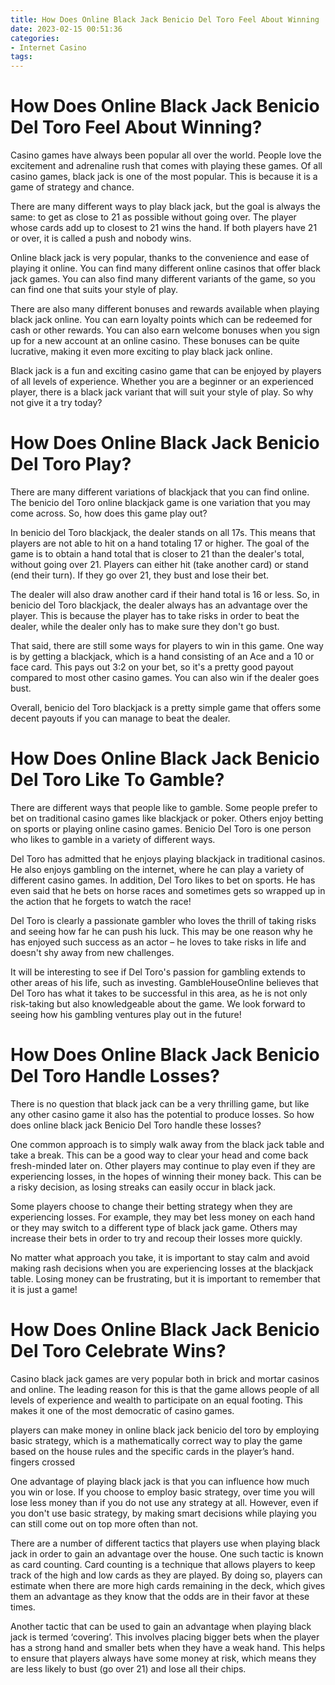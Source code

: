 ```yaml
---
title: How Does Online Black Jack Benicio Del Toro Feel About Winning
date: 2023-02-15 00:51:36
categories:
- Internet Casino
tags:
---
```



#  How Does Online Black Jack Benicio Del Toro Feel About Winning?

Casino games have always been popular all over the world. People love the excitement and adrenaline rush that comes with playing these games. Of all casino games, black jack is one of the most popular. This is because it is a game of strategy and chance.

There are many different ways to play black jack, but the goal is always the same: to get as close to 21 as possible without going over. The player whose cards add up to closest to 21 wins the hand. If both players have 21 or over, it is called a push and nobody wins.

Online black jack is very popular, thanks to the convenience and ease of playing it online. You can find many different online casinos that offer black jack games. You can also find many different variants of the game, so you can find one that suits your style of play.

There are also many different bonuses and rewards available when playing black jack online. You can earn loyalty points which can be redeemed for cash or other rewards. You can also earn welcome bonuses when you sign up for a new account at an online casino. These bonuses can be quite lucrative, making it even more exciting to play black jack online.

Black jack is a fun and exciting casino game that can be enjoyed by players of all levels of experience. Whether you are a beginner or an experienced player, there is a black jack variant that will suit your style of play. So why not give it a try today?

#  How Does Online Black Jack Benicio Del Toro Play?

There are many different variations of blackjack that you can find online. The benicio del Toro online blackjack game is one variation that you may come across. So, how does this game play out?

In benicio del Toro blackjack, the dealer stands on all 17s. This means that players are not able to hit on a hand totaling 17 or higher. The goal of the game is to obtain a hand total that is closer to 21 than the dealer's total, without going over 21. Players can either hit (take another card) or stand (end their turn). If they go over 21, they bust and lose their bet.

The dealer will also draw another card if their hand total is 16 or less. So, in benicio del Toro blackjack, the dealer always has an advantage over the player. This is because the player has to take risks in order to beat the dealer, while the dealer only has to make sure they don't go bust.

That said, there are still some ways for players to win in this game. One way is by getting a blackjack, which is a hand consisting of an Ace and a 10 or face card. This pays out 3:2 on your bet, so it's a pretty good payout compared to most other casino games. You can also win if the dealer goes bust.

Overall, benicio del Toro blackjack is a pretty simple game that offers some decent payouts if you can manage to beat the dealer.

#  How Does Online Black Jack Benicio Del Toro Like To Gamble?

There are different ways that people like to gamble. Some people prefer to bet on traditional casino games like blackjack or poker. Others enjoy betting on sports or playing online casino games. Benicio Del Toro is one person who likes to gamble in a variety of different ways.

Del Toro has admitted that he enjoys playing blackjack in traditional casinos. He also enjoys gambling on the internet, where he can play a variety of different casino games. In addition, Del Toro likes to bet on sports. He has even said that he bets on horse races and sometimes gets so wrapped up in the action that he forgets to watch the race!

Del Toro is clearly a passionate gambler who loves the thrill of taking risks and seeing how far he can push his luck. This may be one reason why he has enjoyed such success as an actor – he loves to take risks in life and doesn't shy away from new challenges.

It will be interesting to see if Del Toro's passion for gambling extends to other areas of his life, such as investing. GambleHouseOnline believes that Del Toro has what it takes to be successful in this area, as he is not only risk-taking but also knowledgeable about the game. We look forward to seeing how his gambling ventures play out in the future!

#  How Does Online Black Jack Benicio Del Toro Handle Losses?

There is no question that black jack can be a very thrilling game, but like any other casino game it also has the potential to produce losses. So how does online black jack Benicio Del Toro handle these losses?

One common approach is to simply walk away from the black jack table and take a break. This can be a good way to clear your head and come back fresh-minded later on. Other players may continue to play even if they are experiencing losses, in the hopes of winning their money back. This can be a risky decision, as losing streaks can easily occur in black jack.

Some players choose to change their betting strategy when they are experiencing losses. For example, they may bet less money on each hand or they may switch to a different type of black jack game. Others may increase their bets in order to try and recoup their losses more quickly.

No matter what approach you take, it is important to stay calm and avoid making rash decisions when you are experiencing losses at the blackjack table. Losing money can be frustrating, but it is important to remember that it is just a game!

#  How Does Online Black Jack Benicio Del Toro Celebrate Wins?

Casino black jack games are very popular both in brick and mortar casinos and online. The leading reason for this is that the game allows people of all levels of experience and wealth to participate on an equal footing. This makes it one of the most democratic of casino games.

players can make money in online black jack benicio del toro by employing basic strategy, which is a mathematically correct way to play the game based on the house rules and the specific cards in the player’s hand. fingers crossed



One advantage of playing black jack is that you can influence how much you win or lose. If you choose to employ basic strategy, over time you will lose less money than if you do not use any strategy at all. However, even if you don't use basic strategy, by making smart decisions while playing you can still come out on top more often than not.

There are a number of different tactics that players use when playing black jack in order to gain an advantage over the house. One such tactic is known as card counting. Card counting is a technique that allows players to keep track of the high and low cards as they are played. By doing so, players can estimate when there are more high cards remaining in the deck, which gives them an advantage as they know that the odds are in their favor at these times. 

Another tactic that can be used to gain an advantage when playing black jack is termed ‘covering’. This involves placing bigger bets when the player has a strong hand and smaller bets when they have a weak hand. This helps to ensure that players always have some money at risk, which means they are less likely to bust (go over 21) and lose all their chips.